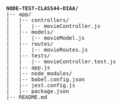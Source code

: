 <pre>
<strong>NODE-TEST-CLASS44-DIAA/</strong>
|-- app/
|   |-- controllers/
|   |   |-- movieController.js
|   |-- models/
|   |   |-- movieModel.js
|   |-- routes/
|   |   |-- movieRoutes.js
|   |-- tests/
|   |   |-- movieController.test.js
|   |-- app.js
|   |-- node_modules/
|   |-- babel.config.json
|   |-- jest.config.js
|   |-- package.json
|-- README.md
</pre>
